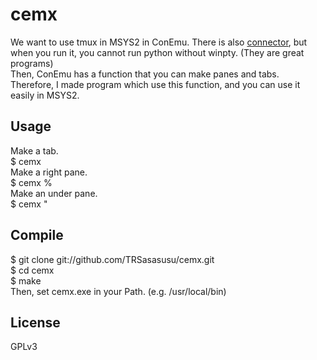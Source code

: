 # cemx
We want to use tmux in MSYS2 in ConEmu. There is also [connector](https://conemu.github.io/en/CygwinMsysConnector.html), but when you run it, you cannot run python without winpty. (They are great programs)  
Then, ConEmu has a function that you can make panes and tabs.  
Therefore, I made program which use this function, and you can use it easily in MSYS2.
## Usage
Make a tab.  
$ cemx  
Make a right pane.  
$ cemx %  
Make an under pane.  
$ cemx "  
## Compile
$ git clone git://github.com/TRSasasusu/cemx.git  
$ cd cemx  
$ make  
Then, set cemx.exe in your Path. (e.g. /usr/local/bin)  
## License
GPLv3
